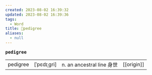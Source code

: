 ```yaml
---
created: 2023-08-02 16:39:32
updated: 2023-08-02 16:39:36
tags:
  - Word
title: 📖pedigree
aliases:
  - null
---
```


<pre><strong>pedigree</strong></pre>
|   |   |   |   |
|---|---|---|---|
|pedigree|[ˈpɛdɪˌɡri]|n. an ancestral line 身世|[[origin]]|